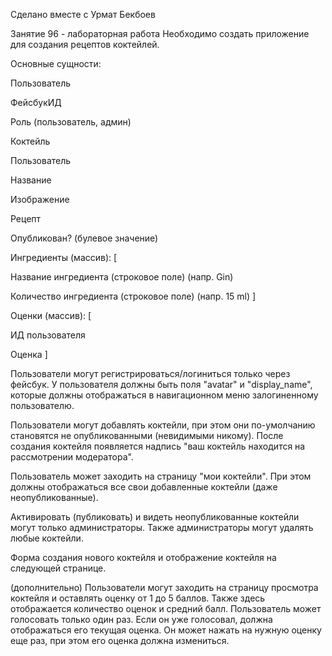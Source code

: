 Сделано вместе с Урмат Бекбоев

Занятие 96 - лабораторная работа
Необходимо создать приложение для создания рецептов коктейлей.

 

Основные сущности:

Пользователь

ФейсбукИД

Роль (пользователь, админ)

Коктейль

Пользователь

Название

Изображение

Рецепт

Опубликован? (булевое значение)

Ингредиенты (массив): [

Название ингредиента (строковое поле) (напр. Gin)

Количество ингредиента (строковое поле) (напр. 15 ml)
]

Оценки (массив): [

ИД пользователя

Оценка
]

 

Пользователи могут регистрироваться/логиниться только через фейсбук. У пользователя должны быть поля "avatar" и "display_name", которые должны отображаться в навигационном меню залогиненному пользователю.

 

Пользователи могут добавлять коктейли, при этом они по-умолчанию становятся не опубликованными (невидимыми никому). После создания коктейля появляется надпись "ваш коктейль находится на рассмотрении модератора".

 

Пользователь может заходить на страницу "мои коктейли". При этом должны отображаться все свои добавленные коктейли (даже неопубликованные).

 

Активировать (публиковать) и видеть неопубликованные коктейли могут только администраторы. Также администраторы могут удалять любые коктейли.

 

Форма создания нового коктейля и отображение коктейля на следующей странице.

 

(дополнительно) Пользователи могут заходить на страницу просмотра коктейля и оставлять оценку от 1 до 5 баллов. Также здесь отображается количество оценок и средний балл. Пользователь может голосовать только один раз. Если он уже голосовал, должна отображаться его текущая оценка. Он может нажать на нужную оценку еще раз, при этом его оценка должна измениться.

